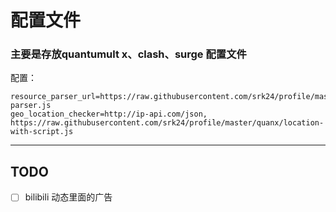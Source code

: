 # 配置文件

### 主要是存放quantumult x、clash、surge 配置文件


配置：

```
resource_parser_url=https://raw.githubusercontent.com/srk24/profile/master/quanx/resource-parser.js
geo_location_checker=http://ip-api.com/json, https://raw.githubusercontent.com/srk24/profile/master/quanx/location-with-script.js
```

-----
## TODO
- [ ] bilibili 动态里面的广告 
